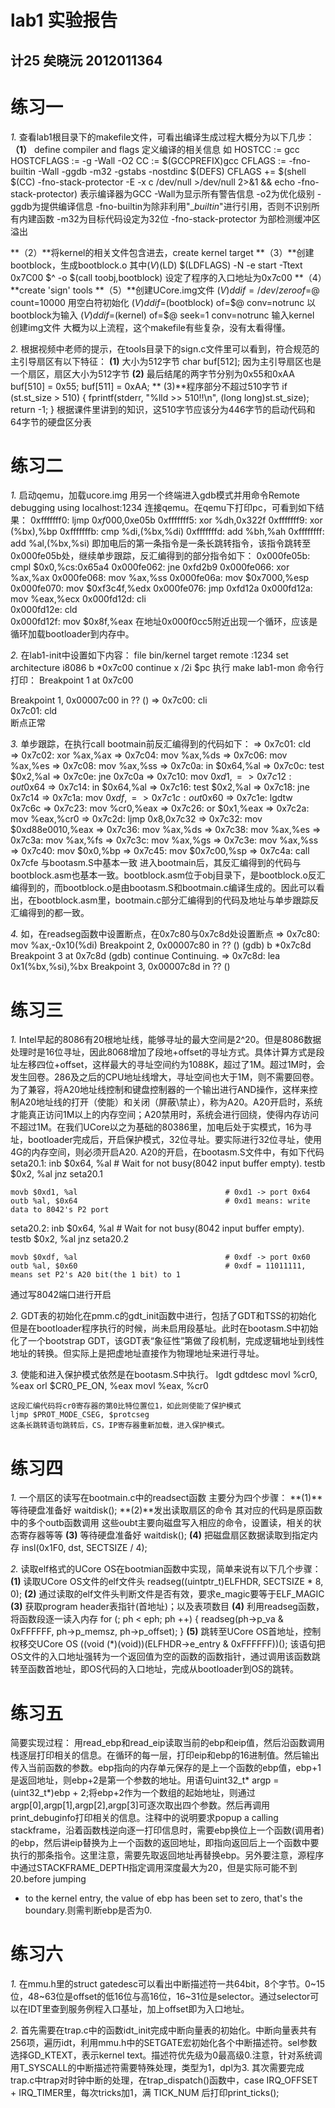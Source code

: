 lab1 实验报告
=======================
计25 矣晓沅 2012011364
-----------------------------------------
# 练习一
*1.*
查看lab1根目录下的makefile文件，可看出编译生成过程大概分为以下几步：
**（1）** define compiler and flags
定义编译的相关信息
如 
HOSTCC		:= gcc
HOSTCFLAGS	:= -g -Wall -O2
CC		:= $(GCCPREFIX)gcc
CFLAGS	:= -fno-builtin -Wall -ggdb -m32 -gstabs -nostdinc $(DEFS)
CFLAGS	+= $(shell $(CC) -fno-stack-protector -E -x c /dev/null >/dev/null 2>&1 && echo -fno-stack-protector)
表示编译器为GCC 
-Wall为显示所有警告信息
-o2为优化级别
-ggdb为提供编译信息
-fno-builtin为除非利用"__builtin_"进行引用，否则不识别所有内建函数
-m32为目标代码设定为32位
-fno-stack-protector 为部检测缓冲区溢出
 
 **（2）**将kernel的相关文件包含进去，create kernel target
 **（3）**创建bootblock，生成bootblock.o
          其中$(V)$(LD) $(LDFLAGS) -N -e start -Ttext 0x7C00 $^ -o $(call toobj,bootblock)
          设定了程序的入口地址为0x7c00
 **（4）**create 'sign' tools
 **（5）**创建UCore.img文件
         $(V)dd if=/dev/zero of=$@ count=10000 用空白符初始化
         $(V)dd if=$(bootblock) of=$@ conv=notrunc 以bootblock为输入
         $(V)dd if=$(kernel) of=$@ seek=1 conv=notrunc 输入kernel
         创建img文件
   大概为以上流程，这个makefile有些复杂，没有太看得懂。
   
*2.*
根据视频中老师的提示，在tools目录下的sign.c文件里可以看到，符合规范的主引导扇区有以下特征：
**(1)** 大小为512字节
char buf[512]; 因为主引导扇区也是一个扇区，扇区大小为512字节
**(2)** 最后结尾的两字节分别为0x55和0xAA
 buf[510] = 0x55;
 buf[511] = 0xAA;
** (3)**程序部分不超过510字节
  if (st.st_size > 510) {
        fprintf(stderr, "%lld >> 510!!\n", (long long)st.st_size);
        return -1;
    }
    根据课件里讲到的知识，这510字节应该分为446字节的启动代码和64字节的硬盘区分表

# 练习二
*1.*
启动qemu，加载ucore.img 用另一个终端进入gdb模式并用命令Remote debugging using localhost:1234
连接qemu。在qemu下打印pc，可看到如下结果：
0xfffffff0:  ljmp   $0xf000,$0xe05b
0xfffffff5:  xor    %dh,0x322f
0xfffffff9:  xor    (%bx),%bp
0xfffffffb:  cmp    %di,(%bx,%di)
0xfffffffd:  add    %bh,%ah
0xffffffff:  add    %al,(%bx,%si)
即加电后的第一条指令是一条长跳转指令，该指令跳转至0x000fe05b处，继续单步跟踪，反汇编得到的部分指令如下：
0x000fe05b:  cmpl   $0x0,%cs:0x65a4
0x000fe062:  jne    0xfd2b9
0x000fe066:  xor    %ax,%ax
0x000fe068:  mov    %ax,%ss
0x000fe06a:  mov    $0x7000,%esp
0x000fe070:  mov    $0xf3c4f,%edx
0x000fe076:  jmp    0xfd12a
0x000fd12a:  mov    %eax,%ecx
0x000fd12d:  cli    
0x000fd12e:  cld    
0x000fd12f:  mov    $0x8f,%eax
在地址0x000f0cc5附近出现一个循环，应该是循环加载bootloader到内存中。

*2.*
在lab1-init中设置如下内容：
file bin/kernel
target remote :1234
set architecture i8086
b *0x7c00
continue
x /2i $pc
执行 make lab1-mon
命令行打印：
Breakpoint 1 at 0x7c00

Breakpoint 1, 0x00007c00 in ?? ()
=> 0x7c00:	cli    
   0x7c01:	cld   
 断点正常  
 
*3.* 单步跟踪，在执行call bootmain前反汇编得到的代码如下：
=> 0x7c01:	cld    
=> 0x7c02:	xor    %ax,%ax
=> 0x7c04:	mov    %ax,%ds
=> 0x7c06:	mov    %ax,%es
=> 0x7c08:	mov    %ax,%ss
=> 0x7c0a:	in     $0x64,%al
=> 0x7c0c:	test   $0x2,%al
=> 0x7c0e:	jne    0x7c0a
=> 0x7c10:	mov    $0xd1,%al
=> 0x7c12:	out    %al,$0x64
=> 0x7c14:	in     $0x64,%al
=> 0x7c16:	test   $0x2,%al
=> 0x7c18:	jne    0x7c14
=> 0x7c1a:	mov    $0xdf,%al
=> 0x7c1c:	out    %al,$0x60
=> 0x7c1e:	lgdtw  0x7c6c
=> 0x7c23:	mov    %cr0,%eax
=> 0x7c26:	or     $0x1,%eax
=> 0x7c2a:	mov    %eax,%cr0
=> 0x7c2d:	ljmp   $0x8,$0x7c32
=> 0x7c32:	mov    $0xd88e0010,%eax
=> 0x7c36:	mov    %ax,%ds
=> 0x7c38:	mov    %ax,%es
=> 0x7c3a:	mov    %ax,%fs
=> 0x7c3c:	mov    %ax,%gs
=> 0x7c3e:	mov    %ax,%ss
=> 0x7c40:	mov    $0x0,%bp
=> 0x7c45:	mov    $0x7c00,%sp
=> 0x7c4a:	call   0x7cfe
与bootasm.S中基本一致
进入bootmain后，其反汇编得到的代码与bootblock.asm也基本一致。bootblock.asm位于obj目录下，是bootblock.o反汇编得到的，而bootblock.o是由bootasm.S和bootmain.c编译生成的。因此可以看出，在bootblock.asm里，bootmain.c部分汇编得到的代码及地址与单步跟踪反汇编得到的都一致。

*4.*
如，在readseg函数中设置断点，在0x7c80与0x7c8d处设置断点
=> 0x7c80:	mov    %ax,-0x10(%di)
Breakpoint 2, 0x00007c80 in ?? ()
(gdb) b *0x7c8d
Breakpoint 3 at 0x7c8d
(gdb) continue
Continuing.
=> 0x7c8d:	lea    0x1(%bx,%si),%bx
Breakpoint 3, 0x00007c8d in ?? ()

# 练习三
*1.*
Intel早起的8086有20根地址线，能够寻址的最大空间是2^20。但是8086数据处理时是16位寻址，因此8068增加了段地+offset的寻址方式。具体计算方式是段址左移四位+offset，这样最大的寻址空间约为1088K，超过了1M。超过1M时，会发生回卷。286及之后的CPU地址线增大，寻址空间也大于1M，则不需要回卷。为了兼容，将A20地址线控制和键盘控制器的一个输出进行AND操作，这样来控制A20地址线的打开（使能）和关闭（屏蔽\禁止），称为A20。A20开启时，系统才能真正访问1M以上的内存空间；A20禁用时，系统会进行回绕，使得内存访问不超过1M。在我们UCore以之为基础的80386里，加电后处于实模式，16为寻址，bootloader完成后，开启保护模式，32位寻址。要实际进行32位寻址，使用4G的内存空间，则必须开启A20.
A20的开启，在bootasm.S文件中，有如下代码
seta20.1:
    inb $0x64, %al                                  # Wait for not busy(8042 input buffer empty).
    testb $0x2, %al
    jnz seta20.1

    movb $0xd1, %al                                 # 0xd1 -> port 0x64
    outb %al, $0x64                                 # 0xd1 means: write data to 8042's P2 port

seta20.2:
    inb $0x64, %al                                  # Wait for not busy(8042 input buffer empty).
    testb $0x2, %al
    jnz seta20.2

    movb $0xdf, %al                                 # 0xdf -> port 0x60
    outb %al, $0x60                                 # 0xdf = 11011111, means set P2's A20 bit(the 1 bit) to 1
 
 通过写8042端口进行开启
 
*2.*
 GDT表的初始化在pmm.c的gdt_init函数中进行，包括了GDT和TSS的初始化
 但是在bootloader程序执行的时候，尚未启用段基址。此时在bootasm.S中初始化了一个bootstrap GDT，该GDT表“象征性”第做了段机制，完成逻辑地址到线性地址的转换。但实际上是把虚地址直接作为物理地址来进行寻址。
 
 *3.*
 使能和进入保护模式依然是在bootasm.S中执行。
     lgdt gdtdesc
    movl %cr0, %eax
    orl $CR0_PE_ON, %eax
    movl %eax, %cr0
    
    这段汇编代码将cr0寄存器的第0比特位置位1，如此则使能了保护模式
    ljmp $PROT_MODE_CSEG, $protcseg
    这条长跳转语句跳转后，CS，IP寄存器重新加载，进入保护模式。
    
# 练习四
 *1.* 
一个扇区的读写在bootmain.c中的readsect函数
主要分为四个步骤：
**(1)**等待硬盘准备好 waitdisk();
**(2)**发出读取扇区的命令 其对应的代码是原函数中的多个outb函数调用
    这些oubt主要向磁盘写入相应的命令，设置读，相关的状态寄存器等等
**(3)** 等待硬盘准备好 waitdisk();
**(4)** 把磁盘扇区数据读取到指定内存 insl(0x1F0, dst, SECTSIZE / 4);

*2.* 
读取elf格式的UCore OS在bootmian函数中实现，简单来说有以下几个步骤：
**(1)** 读取UCore OS文件的elf文件头
	readseg((uintptr_t)ELFHDR, SECTSIZE * 8, 0);
**(2)** 通过读取的elf文件头判断文件是否有效，要求e_magic要等于ELF_MAGIC
**(3)** 获取program header表指针(首地址)；以及表项数目
**(4)** 利用readseg函数，将函数段逐一读入内存
	for (; ph < eph; ph ++) {
		readseg(ph->p_va & 0xFFFFFF, ph->p_memsz, ph->p_offset);
	}
**(5)** 跳转至UCore OS首地址，控制权移交UCore OS
	((void (*)(void))(ELFHDR->e_entry & 0xFFFFFF))();
    该语句把OS文件的入口地址强转为一个返回值为空的函数的函数指针，通过调用该函数跳转至函数首地址，即OS代码的入口地址，完成从bootloader到OS的跳转。
    
# 练习五
简要实现过程：
用read_ebp和read_eip读取当前的ebp和eip值，然后沿函数调用栈逐层打印相关的信息。在循环的每一层，打印eip和ebp的16进制值。然后输出传入当前函数的参数。ebp指向的内存单元保存的是上一个函数的ebp值，ebp+1是返回地址，则ebp+2是第一个参数的地址。用语句uint32_t* argp = (uint32_t*)ebp + 2;将ebp+2作为一个数组的起始地址，则通过argp[0],argp[1],argp[2],argp[3]可逐次取出四个参数。然后再调用print_debuginfo打印相关的信息。注释中的说明要求popup a calling stackframe，沿着函数栈逆向逐一打印信息时，需要ebp换位上一个函数(调用者)的ebp，然后讲eip替换为上一个函数的返回地址，即指向返回后上一个函数中要执行的那条指令。这里注意，需要先取返回地址再替换ebp。另外要注意，源程序中通过STACKFRAME_DEPTH指定调用深度最大为20，但是实际可能不到20.before jumping
 * to the kernel entry, the value of ebp has been set to zero, that's the boundary.则需判断ebp是否为0.
 
 
# 练习六
 *1.*
 在mmu.h里的struct gatedesc可以看出中断描述符一共64bit，8个字节。0~15位，48~63位是offset的低16位与高16位，16~31位是selector。通过selector可以在IDT里查到服务例程入口基址，加上offset即为入口地址。
 
*2.* 首先需要在trap.c中的函数idt_init完成中断向量表的初始化。中断向量表共有256项，遍历idt，利用mmu.h中的SETGATE宏初始化各个中断描述符。sel参数选择GD_KTEXT，表示kernel text。描述符优先级为0最高级0.注意，针对系统调用T_SYSCALL的中断描述符需要特殊处理，类型为1，dpl为3.
其次需要完成trap.c中trap对时钟中断的处理，在trap_dispatch()函数中，case IRQ_OFFSET + IRQ_TIMER里，每次tricks加1，满 TICK_NUM 后打印print_ticks();
 


